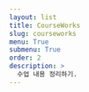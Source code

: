 ```yaml
---
layout: list
title: CourseWorks
slug: courseworks
menu: True
submenu: True
order: 2
description: >
  수업 내용 정리하기.
---
```


